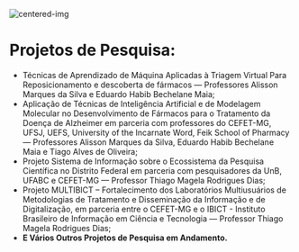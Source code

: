<div class="cabecalho-conteudo-container">
<div class="cabecalho">

<!-- _class: transparent -->
![centered-img](https://i.imgur.com/QIP7K61.png)

</div>
<div class="conteudo">

<!-- _class: lead -->
# Projetos de Pesquisa:

- Técnicas de Aprendizado de Máquina Aplicadas à Triagem Virtual Para Reposicionamento e descoberta de fármacos — Professores Alisson Marques da Silva e Eduardo Habib Bechelane Maia;
- Aplicação de Técnicas de Inteligência Artificial e de Modelagem Molecular no Desenvolvimento de Fármacos para o Tratamento da Doença de Alzheimer em parceria com professores do CEFET-MG, UFSJ, UEFS, University of the Incarnate Word, Feik School of Pharmacy — Professores Alisson Marques da Silva, Eduardo Habib Bechelane Maia e Tiago Alves de Oliveira;
- Projeto Sistema de Informação sobre o Ecossistema da Pesquisa Científica no Distrito Federal em parceria com pesquisadores da UnB, UFABC e CEFET-MG — Professor Thiago Magela Rodrigues Dias;
- Projeto MULTIBICT – Fortalecimento dos Laboratórios Multiusuários de Metodologias de Tratamento e Disseminação da Informação e de Digitalização, em parceria entre o CEFET-MG e o IBICT - Instituto Brasileiro de Informação em Ciência e Tecnologia — Professor Thiago Magela Rodrigues Dias;
- **E Vários Outros Projetos de Pesquisa em Andamento.**

</div>
</div>
